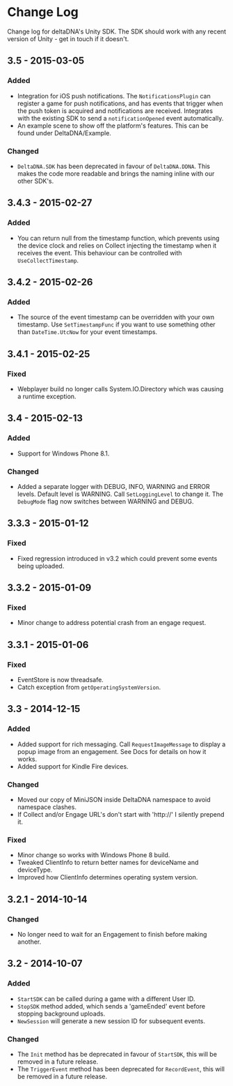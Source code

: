 # Change Log
Change log for deltaDNA's Unity SDK.  The SDK should work with any recent version of Unity - get in touch if it doesn't.

## 3.5 - 2015-03-05
### Added
* Integration for iOS push notifications.  The `NotificationsPlugin` can register a game for push notifications, and has events that trigger when the push token is acquired and notifications are received.  Integrates with the existing SDK to send a `notificationOpened` event automatically.
* An example scene to show off the platform's features.  This can be found under DeltaDNA/Example.

### Changed
* `DeltaDNA.SDK` has been deprecated in favour of `DeltaDNA.DDNA`.  This makes the code more readable and brings the naming inline with our other SDK's.  

## 3.4.3 - 2015-02-27
### Added
* You can return null from the timestamp function, which prevents using the device clock and relies on Collect injecting the timestamp when it receives the event.  This behaviour can be controlled with `UseCollectTimestamp`.  

## 3.4.2 - 2015-02-26
### Added
* The source of the event timestamp can be overridden with your own timestamp.  Use `SetTimestampFunc` if you want to use something other than `DateTime.UtcNow` for your event timestamps.

## 3.4.1 - 2015-02-25
### Fixed
* Webplayer build no longer calls System.IO.Directory which was causing a runtime exception.

## 3.4 - 2015-02-13
### Added
* Support for Windows Phone 8.1.

### Changed
* Added a separate logger with DEBUG, INFO, WARNING and ERROR levels.  Default level is WARNING.  Call `SetLoggingLevel` to change it.  The `DebugMode` flag now switches between WARNING and DEBUG.

## 3.3.3 - 2015-01-12
### Fixed
* Fixed regression introduced in v3.2 which could prevent some events being uploaded.

## 3.3.2 - 2015-01-09
### Fixed
* Minor change to address potential crash from an engage request.

## 3.3.1 - 2015-01-06
### Fixed
* EventStore is now threadsafe.
* Catch exception from `getOperatingSystemVersion`.

## 3.3 - 2014-12-15
### Added
* Added support for rich messaging.  Call `RequestImageMessage` to display a popup image from an engagement.  See Docs for details on how it works.
* Added support for Kindle Fire devices.

### Changed
* Moved our copy of MiniJSON inside DeltaDNA namespace to avoid namespace clashes.
* If Collect and/or Engage URL's don't start with 'http://' I silently prepend it.

### Fixed
* Minor change so works with Windows Phone 8 build.
* Tweaked ClientInfo to return better names for deviceName and deviceType.
* Improved how ClientInfo determines operating system version.


## 3.2.1 - 2014-10-14
### Changed
* No longer need to wait for an Engagement to finish before making another.

## 3.2 - 2014-10-07
### Added
* `StartSDK` can be called during a game with a different User ID.
* `StopSDK` method added, which sends a 'gameEnded' event before stopping background uploads.
* `NewSession` will generate a new session ID for subsequent events.

### Changed
* The `Init` method has be deprecated in favour of `StartSDK`, this will be removed in a future release.
* The `TriggerEvent` method has been deprecated for `RecordEvent`, this will be removed in a future release.
